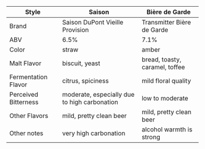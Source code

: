 Style | Saison | Bière de Garde
--|--|--
Brand | Saison DuPont Vieille Provision | Transmitter Bière de Garde
ABV | 6.5% | 7.1%
Color | straw | amber
Malt Flavor | biscuit, yeast | bread, toasty, caramel, toffee
Fermentation Flavor | citrus, spiciness | mild floral quality 
Perceived Bitterness | moderate, especially due to high carbonation | low to moderate
Other Flavors | mild, pretty clean beer | mild, pretty clean beer
Other notes | very high carbonation | alcohol warmth is strong
